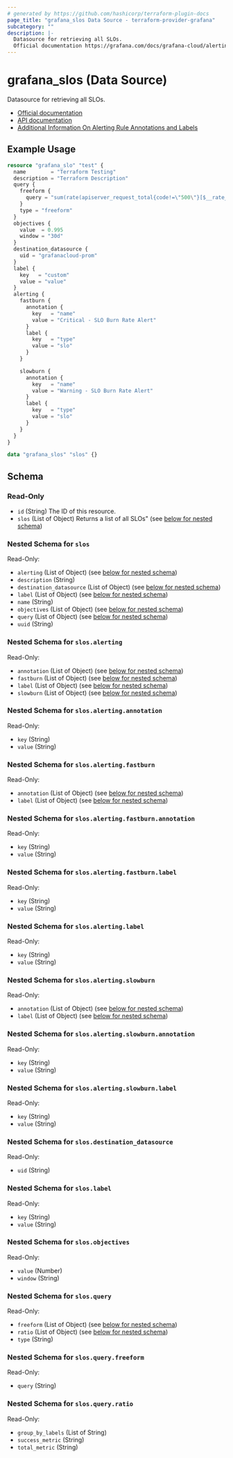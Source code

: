 ```yaml
---
# generated by https://github.com/hashicorp/terraform-plugin-docs
page_title: "grafana_slos Data Source - terraform-provider-grafana"
subcategory: ""
description: |-
  Datasource for retrieving all SLOs.
  Official documentation https://grafana.com/docs/grafana-cloud/alerting-and-irm/slo/API documentation https://grafana.com/docs/grafana-cloud/alerting-and-irm/slo/api/Additional Information On Alerting Rule Annotations and Labels https://prometheus.io/docs/prometheus/latest/configuration/alerting_rules/#templating/
---
```


# grafana_slos (Data Source)

Datasource for retrieving all SLOs.
		
* [Official documentation](https://grafana.com/docs/grafana-cloud/alerting-and-irm/slo/)
* [API documentation](https://grafana.com/docs/grafana-cloud/alerting-and-irm/slo/api/)
* [Additional Information On Alerting Rule Annotations and Labels](https://prometheus.io/docs/prometheus/latest/configuration/alerting_rules/#templating/)

## Example Usage

```terraform
resource "grafana_slo" "test" {
  name        = "Terraform Testing"
  description = "Terraform Description"
  query {
    freeform {
      query = "sum(rate(apiserver_request_total{code!=\"500\"}[$__rate_interval])) / sum(rate(apiserver_request_total[$__rate_interval]))"
    }
    type = "freeform"
  }
  objectives {
    value  = 0.995
    window = "30d"
  }
  destination_datasource {
    uid = "grafanacloud-prom"
  }
  label {
    key   = "custom"
    value = "value"
  }
  alerting {
    fastburn {
      annotation {
        key   = "name"
        value = "Critical - SLO Burn Rate Alert"
      }
      label {
        key   = "type"
        value = "slo"
      }
    }

    slowburn {
      annotation {
        key   = "name"
        value = "Warning - SLO Burn Rate Alert"
      }
      label {
        key   = "type"
        value = "slo"
      }
    }
  }
}

data "grafana_slos" "slos" {}
```

<!-- schema generated by tfplugindocs -->
## Schema

### Read-Only

- `id` (String) The ID of this resource.
- `slos` (List of Object) Returns a list of all SLOs" (see [below for nested schema](#nestedatt--slos))

<a id="nestedatt--slos"></a>
### Nested Schema for `slos`

Read-Only:

- `alerting` (List of Object) (see [below for nested schema](#nestedobjatt--slos--alerting))
- `description` (String)
- `destination_datasource` (List of Object) (see [below for nested schema](#nestedobjatt--slos--destination_datasource))
- `label` (List of Object) (see [below for nested schema](#nestedobjatt--slos--label))
- `name` (String)
- `objectives` (List of Object) (see [below for nested schema](#nestedobjatt--slos--objectives))
- `query` (List of Object) (see [below for nested schema](#nestedobjatt--slos--query))
- `uuid` (String)

<a id="nestedobjatt--slos--alerting"></a>
### Nested Schema for `slos.alerting`

Read-Only:

- `annotation` (List of Object) (see [below for nested schema](#nestedobjatt--slos--alerting--annotation))
- `fastburn` (List of Object) (see [below for nested schema](#nestedobjatt--slos--alerting--fastburn))
- `label` (List of Object) (see [below for nested schema](#nestedobjatt--slos--alerting--label))
- `slowburn` (List of Object) (see [below for nested schema](#nestedobjatt--slos--alerting--slowburn))

<a id="nestedobjatt--slos--alerting--annotation"></a>
### Nested Schema for `slos.alerting.annotation`

Read-Only:

- `key` (String)
- `value` (String)


<a id="nestedobjatt--slos--alerting--fastburn"></a>
### Nested Schema for `slos.alerting.fastburn`

Read-Only:

- `annotation` (List of Object) (see [below for nested schema](#nestedobjatt--slos--alerting--fastburn--annotation))
- `label` (List of Object) (see [below for nested schema](#nestedobjatt--slos--alerting--fastburn--label))

<a id="nestedobjatt--slos--alerting--fastburn--annotation"></a>
### Nested Schema for `slos.alerting.fastburn.annotation`

Read-Only:

- `key` (String)
- `value` (String)


<a id="nestedobjatt--slos--alerting--fastburn--label"></a>
### Nested Schema for `slos.alerting.fastburn.label`

Read-Only:

- `key` (String)
- `value` (String)



<a id="nestedobjatt--slos--alerting--label"></a>
### Nested Schema for `slos.alerting.label`

Read-Only:

- `key` (String)
- `value` (String)


<a id="nestedobjatt--slos--alerting--slowburn"></a>
### Nested Schema for `slos.alerting.slowburn`

Read-Only:

- `annotation` (List of Object) (see [below for nested schema](#nestedobjatt--slos--alerting--slowburn--annotation))
- `label` (List of Object) (see [below for nested schema](#nestedobjatt--slos--alerting--slowburn--label))

<a id="nestedobjatt--slos--alerting--slowburn--annotation"></a>
### Nested Schema for `slos.alerting.slowburn.annotation`

Read-Only:

- `key` (String)
- `value` (String)


<a id="nestedobjatt--slos--alerting--slowburn--label"></a>
### Nested Schema for `slos.alerting.slowburn.label`

Read-Only:

- `key` (String)
- `value` (String)




<a id="nestedobjatt--slos--destination_datasource"></a>
### Nested Schema for `slos.destination_datasource`

Read-Only:

- `uid` (String)


<a id="nestedobjatt--slos--label"></a>
### Nested Schema for `slos.label`

Read-Only:

- `key` (String)
- `value` (String)


<a id="nestedobjatt--slos--objectives"></a>
### Nested Schema for `slos.objectives`

Read-Only:

- `value` (Number)
- `window` (String)


<a id="nestedobjatt--slos--query"></a>
### Nested Schema for `slos.query`

Read-Only:

- `freeform` (List of Object) (see [below for nested schema](#nestedobjatt--slos--query--freeform))
- `ratio` (List of Object) (see [below for nested schema](#nestedobjatt--slos--query--ratio))
- `type` (String)

<a id="nestedobjatt--slos--query--freeform"></a>
### Nested Schema for `slos.query.freeform`

Read-Only:

- `query` (String)


<a id="nestedobjatt--slos--query--ratio"></a>
### Nested Schema for `slos.query.ratio`

Read-Only:

- `group_by_labels` (List of String)
- `success_metric` (String)
- `total_metric` (String)
